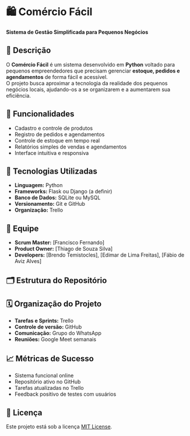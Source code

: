 # 🛍️ Comércio Fácil
**Sistema de Gestão Simplificada para Pequenos Negócios**

## 📘 Descrição
O **Comércio Fácil** é um sistema desenvolvido em **Python** voltado para pequenos empreendedores que precisam gerenciar **estoque, pedidos e agendamentos** de forma fácil e acessível.  
O projeto busca aproximar a tecnologia da realidade dos pequenos negócios locais, ajudando-os a se organizarem e a aumentarem sua eficiência.

## 🚀 Funcionalidades
- Cadastro e controle de produtos  
- Registro de pedidos e agendamentos  
- Controle de estoque em tempo real  
- Relatórios simples de vendas e agendamentos  
- Interface intuitiva e responsiva  

## 🧠 Tecnologias Utilizadas
- **Linguagem:** Python  
- **Frameworks:** Flask ou Django (a definir)  
- **Banco de Dados:** SQLite ou MySQL  
- **Versionamento:** Git e GitHub  
- **Organização:** Trello  

## 👥 Equipe
- **Scrum Master:** [Francisco Fernando]  
- **Product Owner:** [Thiago de Souza Silva]  
- **Developers:** [Brendo Temistocles], [Edimar de Lima Freitas], [Fábio de Aviz Alves]

## 🗂️ Estrutura do Repositório

## 🗓️ Organização do Projeto
- **Tarefas e Sprints:** Trello  
- **Controle de versão:** GitHub  
- **Comunicação:** Grupo do WhatsApp  
- **Reuniões:** Google Meet semanais  

## 📈 Métricas de Sucesso
- Sistema funcional online  
- Repositório ativo no GitHub  
- Tarefas atualizadas no Trello  
- Feedback positivo de testes com usuários  

## 📄 Licença
Este projeto está sob a licença [MIT License](LICENSE).
